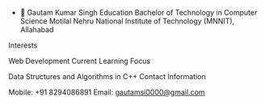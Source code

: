 - 👋 Gautam Kumar Singh
Education
Bachelor of Technology in Computer Science
Motilal Nehru National Institute of Technology (MNNIT), Allahabad

Interests

Web Development
Current Learning Focus

Data Structures and Algorithms in C++
Contact Information

Mobile: +91 8294086891
Email: gautamsi0000@gmail.com


<!---
Gautam12546/Gautam12546 is a ✨ special ✨ repository because its `README.md` (this file) appears on your GitHub profile.
You can click the Preview link to take a look at your changes.
--->
